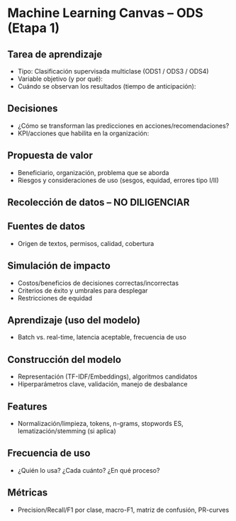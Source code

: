 # Machine Learning Canvas – ODS (Etapa 1)

## Tarea de aprendizaje
- Tipo: Clasificación supervisada multiclase (ODS1 / ODS3 / ODS4)
- Variable objetivo (y por qué): 
- Cuándo se observan los resultados (tiempo de anticipación):

## Decisiones
- ¿Cómo se transforman las predicciones en acciones/recomendaciones?
- KPI/acciones que habilita en la organización:

## Propuesta de valor
- Beneficiario, organización, problema que se aborda
- Riesgos y consideraciones de uso (sesgos, equidad, errores tipo I/II)

## **Recolección de datos – NO DILIGENCIAR**

## Fuentes de datos
- Origen de textos, permisos, calidad, cobertura

## Simulación de impacto
- Costos/beneficios de decisiones correctas/incorrectas
- Criterios de éxito y umbrales para desplegar
- Restricciones de equidad

## Aprendizaje (uso del modelo)
- Batch vs. real-time, latencia aceptable, frecuencia de uso

## Construcción del modelo
- Representación (TF-IDF/Embeddings), algoritmos candidatos
- Hiperparámetros clave, validación, manejo de desbalance

## Features
- Normalización/limpieza, tokens, n-grams, stopwords ES, lematización/stemming (si aplica)

## Frecuencia de uso
- ¿Quién lo usa? ¿Cada cuánto? ¿En qué proceso?

## Métricas
- Precision/Recall/F1 por clase, macro-F1, matriz de confusión, PR-curves
